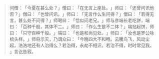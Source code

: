 
> 问僧：​「今夏在甚么处？​」僧曰：​「在无言上座处。​」师曰：​「还曾问讯他否？​」僧曰：​「也曾问讯。​」师曰：​「无言作么生问得？​」僧曰：​「若得无言，甚么处不问得？​」师喝曰：​「恰似问老兄。​」师与彦端长老吃饼，端曰：​「百种千般，其体不二。​」师曰：​「作么生是不二体？​」端拈起饼，师曰：​「只守百种千般。​」端曰：​「也是和尚见处。​」师曰：​「汝也是罗公咏梳头样。​」师将示灭，乃谓众曰：​「今晚四大不和畅。云騰鸟飞，风动尘起，浩浩地还有人治得么？若治得，永劫不相识。若治不得，时时常见我。​」言讫告寂。
